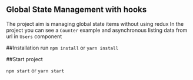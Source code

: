 ## Global State Management with hooks
The project aim is managing global state items without using redux
In the project you can see a `Counter` example and asynchronous listing data  from url in `Users` component

##Installation
run `npm install` or `yarn install`

##Start project

`npm start` or `yarn start`
